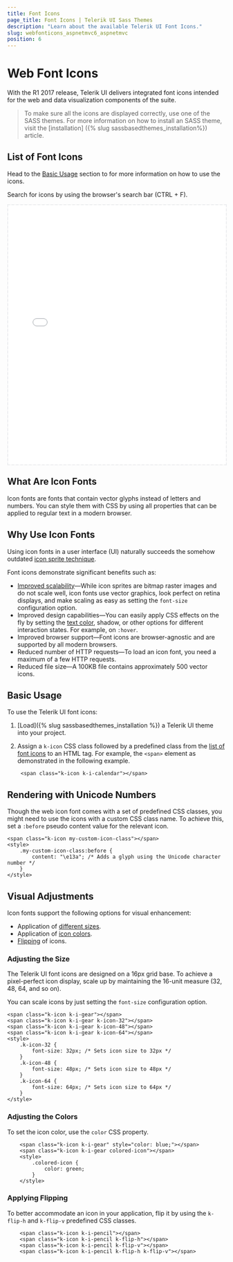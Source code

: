 ```yaml
---
title: Font Icons
page_title: Font Icons | Telerik UI Sass Themes
description: "Learn about the available Telerik UI Font Icons."
slug: webfonticons_aspnetmvc6_aspnetmvc
position: 6
---
```


# Web Font Icons

With the R1 2017 release, Telerik UI delivers integrated font icons intended for the web and data visualization components of the suite.

> To make sure all the icons are displayed correctly, use one of the SASS themes. For more information on how to install an SASS theme, visit the [installation] ({% slug sassbasedthemes_installation%}) article.

## List of Font Icons

Head to the [Basic Usage](#basic-usage) section to for more information on how to use the icons.

Search for icons by using the browser's search bar (CTRL + F).

<div class="list-container" style="height: 600px;">
    <iframe src="icons-list.html" class="icons-frame"></iframe>
</div>

## What Are Icon Fonts

Icon fonts are fonts that contain vector glyphs instead of letters and numbers. You can style them with CSS by using all properties that can be applied to regular text in a modern browser.

## Why Use Icon Fonts

Using icon fonts in a user interface (UI) naturally succeeds the somehow outdated [icon sprite technique](https://developer.mozilla.org/en-US/docs/Web/CSS/CSS_Images/Implementing_image_sprites_in_CSS).

Font icons demonstrate significant benefits such as:

* [Improved scalability](#sizes)&mdash;While icon sprites are bitmap raster images and do not scale well, icon fonts use vector graphics, look perfect on retina displays, and make scaling as easy as setting the `font-size` configuration option.
* Improved design capabilities&mdash;You can easily apply CSS effects on the fly by setting the [text color](#colors), shadow, or other options for different interaction states. For example, on `:hover`.
* Improved browser support&mdash;Font icons are browser-agnostic and are supported by all modern browsers.
* Reduced number of HTTP requests&mdash;To load an icon font, you need a maximum of a few HTTP requests.
* Reduced file size&mdash;A 100KB file contains approximately 500 vector icons.

## Basic Usage

To use the Telerik UI font icons:

 1. [Load]({% slug sassbasedthemes_installation %}) a Telerik UI theme into your project.
 2. Assign a `k-icon` CSS class followed by a predefined class from the [list of font icons](#list-of-font-icons) to an HTML tag. For example, the `<span>` element as demonstrated in the following example.

    ```
     <span class="k-icon k-i-calendar"></span>
    ```

## Rendering with Unicode Numbers

Though the web icon font comes with a set of predefined CSS classes, you might need to use the icons with a custom CSS class name. To achieve this, set a `:before` pseudo content value for the relevant icon.

```
<span class="k-icon my-custom-icon-class"></span>
<style>
    .my-custom-icon-class:before {
        content: "\e13a"; /* Adds a glyph using the Unicode character number */
    }
</style>
```

## Visual Adjustments

Icon fonts support the following options for visual enhancement:

* Application of [different sizes](#sizes).
* Application of [icon colors](#colors).
* [Flipping](#flipping) of icons.

### Adjusting the Size

The Telerik UI font icons are designed on a 16px grid base. To achieve a pixel-perfect icon display, scale up by maintaining the 16-unit measure (32, 48, 64, and so on).

You can scale icons by just setting the `font-size` configuration option.

```
<span class="k-icon k-i-gear"></span>
<span class="k-icon k-i-gear k-icon-32"></span>
<span class="k-icon k-i-gear k-icon-48"></span>
<span class="k-icon k-i-gear k-icon-64"></span>
<style>
    .k-icon-32 {
        font-size: 32px; /* Sets icon size to 32px */
    }
    .k-icon-48 {
        font-size: 48px; /* Sets icon size to 48px */
    }
    .k-icon-64 {
        font-size: 64px; /* Sets icon size to 64px */
    }
</style>
```

### Adjusting the Colors

To set the icon color, use the `color` CSS property.

```
    <span class="k-icon k-i-gear" style="color: blue;"></span>
    <span class="k-icon k-i-gear colored-icon"></span>
    <style>
        .colored-icon {
            color: green;
        }
    </style>
```

### Applying Flipping

To better accommodate an icon in your application, flip it by using the `k-flip-h` and `k-flip-v` predefined CSS classes.

```
    <span class="k-icon k-i-pencil"></span>
    <span class="k-icon k-i-pencil k-flip-h"></span>
    <span class="k-icon k-i-pencil k-flip-v"></span>
    <span class="k-icon k-i-pencil k-flip-h k-flip-v"></span>
```

<style>
    [data-is-dark='true'] .icons-frame {
        color: #b5c2e3;
        background-color: #11184b;
        border: 2px dashed #1285de;
    }

    .icons-frame {
        width: 100%; 
        height: 100%; 
        background-color: rgb(248, 248, 248); 
        border: 2px dashed rgb(235, 236, 238);
    }
</style>